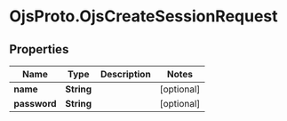 # OjsProto.OjsCreateSessionRequest

## Properties

Name | Type | Description | Notes
------------ | ------------- | ------------- | -------------
**name** | **String** |  | [optional] 
**password** | **String** |  | [optional] 


